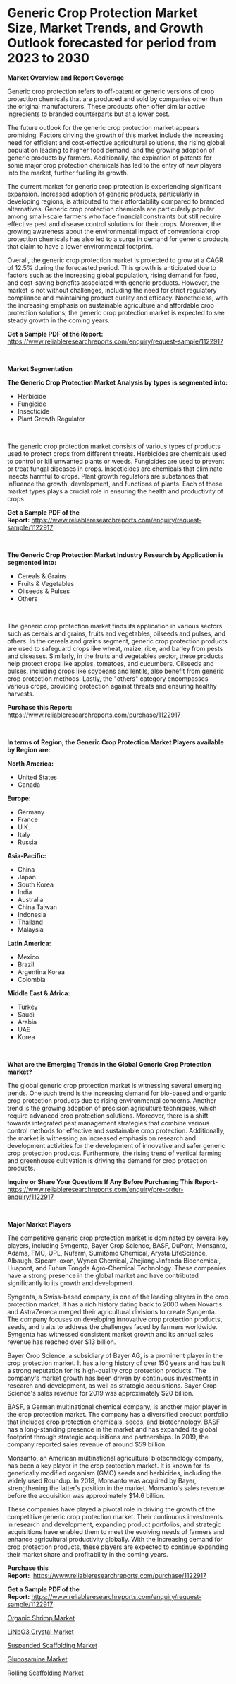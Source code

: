 <p><h1>Generic Crop Protection Market Size, Market Trends, and Growth Outlook forecasted for period from 2023 to 2030</h1></p><p><strong>Market Overview and Report Coverage</strong></p>
<p><p>Generic crop protection refers to off-patent or generic versions of crop protection chemicals that are produced and sold by companies other than the original manufacturers. These products often offer similar active ingredients to branded counterparts but at a lower cost.</p><p>The future outlook for the generic crop protection market appears promising. Factors driving the growth of this market include the increasing need for efficient and cost-effective agricultural solutions, the rising global population leading to higher food demand, and the growing adoption of generic products by farmers. Additionally, the expiration of patents for some major crop protection chemicals has led to the entry of new players into the market, further fueling its growth.</p><p>The current market for generic crop protection is experiencing significant expansion. Increased adoption of generic products, particularly in developing regions, is attributed to their affordability compared to branded alternatives. Generic crop protection chemicals are particularly popular among small-scale farmers who face financial constraints but still require effective pest and disease control solutions for their crops. Moreover, the growing awareness about the environmental impact of conventional crop protection chemicals has also led to a surge in demand for generic products that claim to have a lower environmental footprint.</p><p>Overall, the generic crop protection market is projected to grow at a CAGR of 12.5% during the forecasted period. This growth is anticipated due to factors such as the increasing global population, rising demand for food, and cost-saving benefits associated with generic products. However, the market is not without challenges, including the need for strict regulatory compliance and maintaining product quality and efficacy. Nonetheless, with the increasing emphasis on sustainable agriculture and affordable crop protection solutions, the generic crop protection market is expected to see steady growth in the coming years.</p></p>
<p><strong>Get a Sample PDF of the Report:</strong> <a href="https://www.reliableresearchreports.com/enquiry/request-sample/1122917">https://www.reliableresearchreports.com/enquiry/request-sample/1122917</a></p>
<p>&nbsp;</p>
<p><strong>Market Segmentation</strong></p>
<p><strong>The Generic Crop Protection Market Analysis by types is segmented into:</strong></p>
<p><ul><li>Herbicide</li><li>Fungicide</li><li>Insecticide</li><li>Plant Growth Regulator</li></ul></p>
<p>&nbsp;</p>
<p><p>The generic crop protection market consists of various types of products used to protect crops from different threats. Herbicides are chemicals used to control or kill unwanted plants or weeds. Fungicides are used to prevent or treat fungal diseases in crops. Insecticides are chemicals that eliminate insects harmful to crops. Plant growth regulators are substances that influence the growth, development, and functions of plants. Each of these market types plays a crucial role in ensuring the health and productivity of crops.</p></p>
<p><strong>Get a Sample PDF of the Report:</strong>&nbsp;<a href="https://www.reliableresearchreports.com/enquiry/request-sample/1122917">https://www.reliableresearchreports.com/enquiry/request-sample/1122917</a></p>
<p>&nbsp;</p>
<p><strong>The Generic Crop Protection Market Industry Research by Application is segmented into:</strong></p>
<p><ul><li>Cereals & Grains</li><li>Fruits & Vegetables</li><li>Oilseeds & Pulses</li><li>Others</li></ul></p>
<p>&nbsp;</p>
<p><p>The generic crop protection market finds its application in various sectors such as cereals and grains, fruits and vegetables, oilseeds and pulses, and others. In the cereals and grains segment, generic crop protection products are used to safeguard crops like wheat, maize, rice, and barley from pests and diseases. Similarly, in the fruits and vegetables sector, these products help protect crops like apples, tomatoes, and cucumbers. Oilseeds and pulses, including crops like soybeans and lentils, also benefit from generic crop protection methods. Lastly, the "others" category encompasses various crops, providing protection against threats and ensuring healthy harvests.</p></p>
<p><strong>Purchase this Report:</strong>&nbsp; <a href="https://www.reliableresearchreports.com/purchase/1122917">https://www.reliableresearchreports.com/purchase/1122917</a></p>
<p>&nbsp;</p>
<p><strong>In terms of Region, the Generic Crop Protection Market Players available by Region are:</strong></p>
<p>
    <p> <strong> North America: </strong>
        <ul>
            <li>United States</li>
            <li>Canada</li>
        </ul>
        </p> 
    <p> <strong> Europe: </strong>
        <ul>
            <li>Germany</li>
            <li>France</li>
            <li>U.K.</li>
            <li>Italy</li>
            <li>Russia</li>
        </ul>
        </p> 
    <p> <strong> Asia-Pacific: </strong>
        <ul>
            <li>China</li>
            <li>Japan</li>
            <li>South Korea</li>
            <li>India</li>
            <li>Australia</li>
            <li>China Taiwan</li>
            <li>Indonesia</li>
            <li>Thailand</li>
            <li>Malaysia</li>
        </ul>
        </p> 
    <p> <strong> Latin America: </strong>
        <ul>
            <li>Mexico</li>
            <li>Brazil</li>
            <li>Argentina Korea</li>
            <li>Colombia</li>
        </ul>
        </p> 
    <p> <strong> Middle East & Africa: </strong>
        <ul>
            <li>Turkey</li>
            <li>Saudi</li>
            <li>Arabia</li>
            <li>UAE</li>
            <li>Korea</li>
        </ul>
    </p>
    </p>
<p>&nbsp;</p>
<p><strong>What are the Emerging Trends in the Global Generic Crop Protection market?</strong></p>
<p><p>The global generic crop protection market is witnessing several emerging trends. One such trend is the increasing demand for bio-based and organic crop protection products due to rising environmental concerns. Another trend is the growing adoption of precision agriculture techniques, which require advanced crop protection solutions. Moreover, there is a shift towards integrated pest management strategies that combine various control methods for effective and sustainable crop protection. Additionally, the market is witnessing an increased emphasis on research and development activities for the development of innovative and safer generic crop protection products. Furthermore, the rising trend of vertical farming and greenhouse cultivation is driving the demand for crop protection products.</p></p>
<p><strong>Inquire or Share Your Questions If Any Before Purchasing This Report</strong>- <a href="https://www.reliableresearchreports.com/enquiry/pre-order-enquiry/1122917">https://www.reliableresearchreports.com/enquiry/pre-order-enquiry/1122917</a></p>
<p>&nbsp;</p>
<p><strong>Major Market Players</strong></p>
<p><p>The competitive generic crop protection market is dominated by several key players, including Syngenta, Bayer Crop Science, BASF, DuPont, Monsanto, Adama, FMC, UPL, Nufarm, Sumitomo Chemical, Arysta LifeScience, Albaugh, Sipcam-oxon, Wynca Chemical, Zhejiang Jinfanda Biochemical, Huapont, and Fuhua Tongda Agro-Chemical Technology. These companies have a strong presence in the global market and have contributed significantly to its growth and development.</p><p>Syngenta, a Swiss-based company, is one of the leading players in the crop protection market. It has a rich history dating back to 2000 when Novartis and AstraZeneca merged their agricultural divisions to create Syngenta. The company focuses on developing innovative crop protection products, seeds, and traits to address the challenges faced by farmers worldwide. Syngenta has witnessed consistent market growth and its annual sales revenue has reached over $13 billion.</p><p>Bayer Crop Science, a subsidiary of Bayer AG, is a prominent player in the crop protection market. It has a long history of over 150 years and has built a strong reputation for its high-quality crop protection products. The company's market growth has been driven by continuous investments in research and development, as well as strategic acquisitions. Bayer Crop Science's sales revenue for 2019 was approximately $20 billion.</p><p>BASF, a German multinational chemical company, is another major player in the crop protection market. The company has a diversified product portfolio that includes crop protection chemicals, seeds, and biotechnology. BASF has a long-standing presence in the market and has expanded its global footprint through strategic acquisitions and partnerships. In 2019, the company reported sales revenue of around $59 billion.</p><p>Monsanto, an American multinational agricultural biotechnology company, has been a key player in the crop protection market. It is known for its genetically modified organism (GMO) seeds and herbicides, including the widely used Roundup. In 2018, Monsanto was acquired by Bayer, strengthening the latter's position in the market. Monsanto's sales revenue before the acquisition was approximately $14.6 billion.</p><p>These companies have played a pivotal role in driving the growth of the competitive generic crop protection market. Their continuous investments in research and development, expanding product portfolios, and strategic acquisitions have enabled them to meet the evolving needs of farmers and enhance agricultural productivity globally. With the increasing demand for crop protection products, these players are expected to continue expanding their market share and profitability in the coming years.</p></p>
<p><strong>Purchase this Report:</strong>&nbsp;&nbsp;<a href="https://www.reliableresearchreports.com/purchase/1122917">https://www.reliableresearchreports.com/purchase/1122917</a></p>
<p></p>
<p><strong>Get a Sample PDF of the Report:</strong>&nbsp;<a href="https://www.reliableresearchreports.com/enquiry/request-sample/1122917">https://www.reliableresearchreports.com/enquiry/request-sample/1122917</a></p>
<p><p><a href="https://medium.com/@waltercruz6g/organic-shrimp-market-research-report-its-history-and-forecast-2023-to-2030-be8a34adb28a">Organic Shrimp Market</a></p><p><a href="https://github.com/marloy8/Market-Research-Report-List-1/blob/main/linbo3-crystal-market.md">LiNbO3 Crystal Market</a></p><p><a href="https://medium.com/@reportprime05/suspended-scaffolding-market-insight-market-trends-growth-forecasted-from-2023-to-2030-c3fa19dbf850">Suspended Scaffolding Market</a></p><p><a href="https://github.com/mahnoor2003/Market-Research-Report-List-1/blob/main/glucosamine-market.md">Glucosamine Market</a></p><p><a href="https://medium.com/@sheetal.reportprime/rolling-scaffolding-market-comprehensive-assessment-by-type-application-and-geography-65732c58a693">Rolling Scaffolding Market</a></p></p>